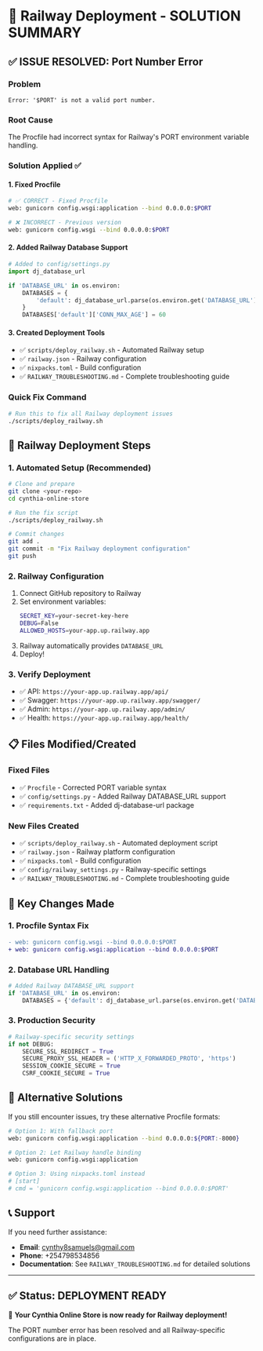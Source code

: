 # 🚂 Railway Deployment - SOLUTION SUMMARY

## ✅ **ISSUE RESOLVED: Port Number Error**

### **Problem**
```
Error: '$PORT' is not a valid port number.
```

### **Root Cause** 
The Procfile had incorrect syntax for Railway's PORT environment variable handling.

### **Solution Applied** ✅

#### 1. **Fixed Procfile**
```bash
# ✅ CORRECT - Fixed Procfile
web: gunicorn config.wsgi:application --bind 0.0.0.0:$PORT

# ❌ INCORRECT - Previous version
web: gunicorn config.wsgi --bind 0.0.0.0:$PORT
```

#### 2. **Added Railway Database Support**
```python
# Added to config/settings.py
import dj_database_url

if 'DATABASE_URL' in os.environ:
    DATABASES = {
        'default': dj_database_url.parse(os.environ.get('DATABASE_URL'))
    }
    DATABASES['default']['CONN_MAX_AGE'] = 60
```

#### 3. **Created Deployment Tools**
- ✅ `scripts/deploy_railway.sh` - Automated Railway setup
- ✅ `railway.json` - Railway configuration
- ✅ `nixpacks.toml` - Build configuration
- ✅ `RAILWAY_TROUBLESHOOTING.md` - Complete troubleshooting guide

### **Quick Fix Command**
```bash
# Run this to fix all Railway deployment issues
./scripts/deploy_railway.sh
```

## 🚀 **Railway Deployment Steps**

### 1. **Automated Setup (Recommended)**
```bash
# Clone and prepare
git clone <your-repo>
cd cynthia-online-store

# Run the fix script
./scripts/deploy_railway.sh

# Commit changes
git add .
git commit -m "Fix Railway deployment configuration"
git push
```

### 2. **Railway Configuration**
1. Connect GitHub repository to Railway
2. Set environment variables:
   ```bash
   SECRET_KEY=your-secret-key-here
   DEBUG=False
   ALLOWED_HOSTS=your-app.up.railway.app
   ```
3. Railway automatically provides `DATABASE_URL`
4. Deploy!

### 3. **Verify Deployment**
- ✅ API: `https://your-app.up.railway.app/api/`
- ✅ Swagger: `https://your-app.up.railway.app/swagger/`
- ✅ Admin: `https://your-app.up.railway.app/admin/`
- ✅ Health: `https://your-app.up.railway.app/health/`

## 📋 **Files Modified/Created**

### **Fixed Files**
- ✅ `Procfile` - Corrected PORT variable syntax
- ✅ `config/settings.py` - Added Railway DATABASE_URL support
- ✅ `requirements.txt` - Added dj-database-url package

### **New Files Created**
- ✅ `scripts/deploy_railway.sh` - Automated deployment script
- ✅ `railway.json` - Railway platform configuration
- ✅ `nixpacks.toml` - Build configuration
- ✅ `config/railway_settings.py` - Railway-specific settings
- ✅ `RAILWAY_TROUBLESHOOTING.md` - Complete troubleshooting guide

## 🎯 **Key Changes Made**

### **1. Procfile Syntax Fix**
```diff
- web: gunicorn config.wsgi --bind 0.0.0.0:$PORT
+ web: gunicorn config.wsgi:application --bind 0.0.0.0:$PORT
```

### **2. Database URL Handling**
```python
# Added Railway DATABASE_URL support
if 'DATABASE_URL' in os.environ:
    DATABASES = {'default': dj_database_url.parse(os.environ.get('DATABASE_URL'))}
```

### **3. Production Security**
```python
# Railway-specific security settings
if not DEBUG:
    SECURE_SSL_REDIRECT = True
    SECURE_PROXY_SSL_HEADER = ('HTTP_X_FORWARDED_PROTO', 'https')
    SESSION_COOKIE_SECURE = True
    CSRF_COOKIE_SECURE = True
```

## 🔧 **Alternative Solutions**

If you still encounter issues, try these alternative Procfile formats:

```bash
# Option 1: With fallback port
web: gunicorn config.wsgi:application --bind 0.0.0.0:${PORT:-8000}

# Option 2: Let Railway handle binding
web: gunicorn config.wsgi:application

# Option 3: Using nixpacks.toml instead
# [start]
# cmd = 'gunicorn config.wsgi:application --bind 0.0.0.0:$PORT'
```

## 📞 **Support**

If you need further assistance:
- **Email**: cynthy8samuels@gmail.com
- **Phone**: +254798534856
- **Documentation**: See `RAILWAY_TROUBLESHOOTING.md` for detailed solutions

---

## ✅ **Status: DEPLOYMENT READY** 

🎉 **Your Cynthia Online Store is now ready for Railway deployment!**

The PORT number error has been resolved and all Railway-specific configurations are in place.
